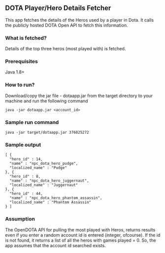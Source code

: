 ## DOTA Player/Hero Details Fetcher
This app fetches the details of the Heros used by a player in Dota. It calls the publicly hosted DOTA Open API to fetch this information.

### What is fetched?
Details of the top three heros (most played with) is fetched.

### Prerequisites
Java 1.8+

### How to run?
Download/copy the jar file - dotaapp.jar from the target directory to your machine and run the following command

```java -jar dotaapp.jar <account_id>```

### Sample run command

```java -jar target/dotaapp.jar 376825272```

### Sample output

```
[ {
  "hero_id" : 14,
  "name" : "npc_dota_hero_pudge",
  "localized_name" : "Pudge"
}, {
  "hero_id" : 8,
  "name" : "npc_dota_hero_juggernaut",
  "localized_name" : "Juggernaut"
}, {
  "hero_id" : 44,
  "name" : "npc_dota_hero_phantom_assassin",
  "localized_name" : "Phantom Assassin"
} ]

```

### Assumption
The OpenDOTA API for pulling the most played with Heros, returns results even if you enter a random account id is entered (integer, ofcourse). If the id is not found, it returns a list of all the heros with games played = 0. So, the app assumes that the account id searched exists. 
